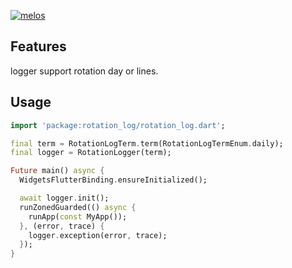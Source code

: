 [![melos](https://img.shields.io/badge/maintained%20with-melos-f700ff.svg?style=flat-square)](https://github.com/invertase/melos)

## Features
logger support rotation day or lines.

## Usage
```dart
import 'package:rotation_log/rotation_log.dart';

final term = RotationLogTerm.term(RotationLogTermEnum.daily);
final logger = RotationLogger(term);

Future main() async {
  WidgetsFlutterBinding.ensureInitialized();

  await logger.init();
  runZonedGuarded(() async {
    runApp(const MyApp());
  }, (error, trace) {
    logger.exception(error, trace);
  });
}
```